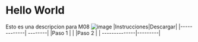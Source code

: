 # **Hello World**
Esto es una descripcion para M08
![image](https://user-images.githubusercontent.com/118682267/203819396-84417e87-1c1b-4687-ba94-b5768eb27a8a.png)
|Instrucciones|Descargar|
|-------------| --------|
|Paso 1       |         |
|Paso 2       |         |
--------------|---------|
